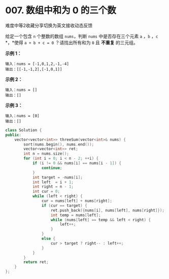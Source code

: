 # 007. 数组中和为 0 的三个数

难度中等2收藏分享切换为英文接收动态反馈

给定一个包含 `n` 个整数的数组 `nums`，判断 `nums` 中是否存在三个元素 `a` ，`b` ，`c` *，*使得 `a + b + c = 0` ？请找出所有和为 `0` 且 **不重复** 的三元组。

 

**示例 1：**

```
输入：nums = [-1,0,1,2,-1,-4]
输出：[[-1,-1,2],[-1,0,1]]
```

**示例 2：**

```
输入：nums = []
输出：[]
```

**示例 3：**

```
输入：nums = [0]
输出：[]
```

 ```C++
 class Solution {
 public:
     vector<vector<int>> threeSum(vector<int>& nums) {
         sort(nums.begin(), nums.end());
         vector<vector<int>> ret;
         int n = nums.size();
         for (int i = 0; i < n - 2; ++i) {
             if (i != 0 && nums[i] == nums[i - 1]) {
                 continue;
             }
             int target = -nums[i];
             int left  = i + 1;
             int right = n - 1;
             int cur = 0;
             while (left < right) {
                 cur = nums[left] + nums[right];
                 if (cur == target) {
                     ret.push_back({nums[i], nums[left], nums[right]});
                     int temp = nums[left];
                     while (nums[left] == temp && left < right) {
                         left++;
                     }
                 }
                 else {
                     cur > target ? right-- : left++;
                 }
             }
         }
         return ret;
     }
 };
 ```

